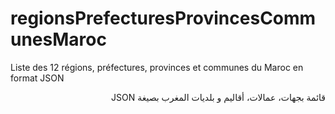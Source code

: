# regionsPrefecturesProvincesCommunesMaroc
Liste des 12 régions, préfectures, provinces et communes du Maroc en format JSON 
<div dir="rtl">
قائمة بجهات، عمالات، أقاليم و بلديات المغرب بصيغة JSON
</div>
 
